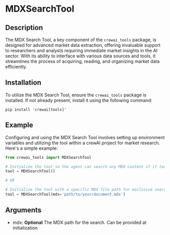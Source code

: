 # MDXSearchTool

## Description
The MDX Search Tool, a key component of the `crewai_tools` package, is designed for advanced market data extraction, offering invaluable support to researchers and analysts requiring immediate market insights in the AI sector. With its ability to interface with various data sources and tools, it streamlines the process of acquiring, reading, and organizing market data efficiently.

## Installation
To utilize the MDX Search Tool, ensure the `crewai_tools` package is installed. If not already present, install it using the following command:

```shell
pip install 'crewai[tools]'
```

## Example
Configuring and using the MDX Search Tool involves setting up environment variables and utilizing the tool within a crewAI project for market research. Here's a simple example:

```python
from crewai_tools import MDXSearchTool

# Initialize the tool so the agent can search any MDX content if it learns about during its execution
tool = MDXSearchTool()

# OR

# Initialize the tool with a specific MDX file path for exclusive search within that document
tool = MDXSearchTool(mdx='path/to/your/document.mdx')
```

## Arguments
- mdx: **Optional** The MDX path for the search. Can be provided at initialization